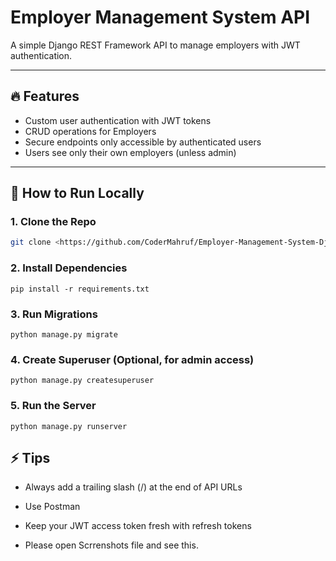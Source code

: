 # Employer Management System API

A simple Django REST Framework API to manage employers with JWT authentication.

---

## 🔥 Features

- Custom user authentication with JWT tokens  
- CRUD operations for Employers  
- Secure endpoints only accessible by authenticated users  
- Users see only their own employers (unless admin)  

---

## 🚀 How to Run Locally

### 1. Clone the Repo

```bash
git clone <https://github.com/CoderMahruf/Employer-Management-System-Django-DRF>
```

### 2. Install Dependencies
```
pip install -r requirements.txt
```

### 3. Run Migrations
```
python manage.py migrate
````
### 4. Create Superuser (Optional, for admin access)
```
python manage.py createsuperuser
```
### 5.  Run the Server
```
python manage.py runserver
```
## ⚡ Tips
- Always add a trailing slash (/) at the end of API URLs

- Use Postman 

- Keep your JWT access token fresh with refresh tokens
- Please open Scrrenshots file and see this.